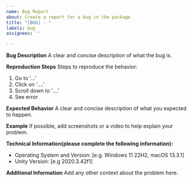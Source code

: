 ```yaml
---
name: Bug Report
about: Create a report for a bug in the package
title: "[BUG] - "
labels: bug
assignees: ''

---
```


**Bug Description**
A clear and concise description of what the bug is.

**Reproduction Steps**
Steps to reproduce the behavior:
1. Go to '...'
2. Click on '....'
3. Scroll down to '....'
4. See error

**Expected Behavior**
A clear and concise description of what you expected to happen.

**Example**
If possible, add screenshots or a video to help explain your problem.

**Technical Information(please complete the following information):**
 - Operating System and Version: [e.g. Windows 11 22H2, macOS 13.3.1]
 - Unity Version: [e.g 2020.3.42f1]

**Additional Information**
Add any other context about the problem here.
